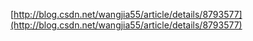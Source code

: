 ﻿[http://blog.csdn.net/wangjia55/article/details/8793577](http://blog.csdn.net/wangjia55/article/details/8793577)